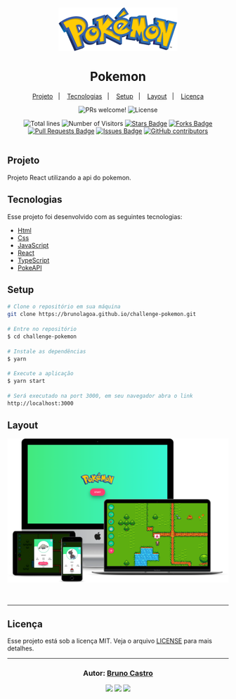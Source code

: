<h1 align="center">
    <img alt="Pokemon" title="Pokemon" src="./src/assets/images/pokemonLogo.png" />
    <br/><br/>
    Pokemon
</h1>

<p align="center">
  <a href="#sobre">Projeto</a>&nbsp;&nbsp;&nbsp;|&nbsp;&nbsp;&nbsp;
  <a href="#tecnologias">Tecnologias</a>&nbsp;&nbsp;&nbsp;|&nbsp;&nbsp;&nbsp;
  <a href="#setup">Setup</a>&nbsp;&nbsp;&nbsp;|&nbsp;&nbsp;&nbsp;
  <a href="#layout">Layout</a>&nbsp;&nbsp;&nbsp;|&nbsp;&nbsp;&nbsp;
  <a href="#licença">Licença</a>
</p>

<p align="center">
  <img src="https://img.shields.io/static/v1?label=PRs&message=welcome&color=15C3D6&labelColor=000000" alt="PRs welcome!" />
  <img alt="License" src="https://img.shields.io/static/v1?label=license&message=MIT&color=15C3D6&labelColor=000000">
</p>

<div align="center">
  <img src="https://sloc.xyz/github/brunolagoa/challenge-pokemon" alt="Total lines">
  <img src="https://visitor-badge.laobi.icu/badge?page_id=aritra-tech/brunolagoa.challenge-pokemon" alt="Number of Visitors">
  <a href="https://github.com/brunolagoa/challenge-pokemon/stargazers"><img src="https://img.shields.io/github/stars/brunolagoa/challenge-pokemon" alt="Stars Badge" /></a>
  <a href="https://github.com/brunolagoa/challenge-pokemon/network/members"><img src="https://img.shields.io/github/forks/brunolagoa/challenge-pokemon" alt="Forks Badge" /></a>
  <a href="https://github.com/brunolagoa/challenge-pokemon/pulls"><img src="https://img.shields.io/github/issues-pr/brunolagoa/challenge-pokemon" alt="Pull Requests Badge" /></a>
  <a href="https://github.com/brunolagoa/challenge-pokemon/issues"><img src="https://img.shields.io/github/issues/brunolagoa/challenge-pokemon" alt="Issues Badge" /></a>
  <a href="https://github.com/brunolagoa/challenge-pokemon/graphs/contributors"><img alt="GitHub contributors" src="https://img.shields.io/github/contributors/brunolagoa/challenge-pokemon?color=2b9348"></a>
</div>

<br>

## Projeto

Projeto React utilizando a api do pokemon.

## Tecnologias

Esse projeto foi desenvolvido com as seguintes tecnologias:

- [Html](https://www.w3schools.com/html)
- [Css](https://www.w3schools.com/css/default.asp)
- [JavaScript](https://developer.mozilla.org/pt-BR/docs/Web/JavaScript)
- [React](https://reactjs.org)
- [TypeScript](https://www.typescriptlang.org)
- [PokeAPI](https://pokeapi.co/)

## Setup

```bash
# Clone o repositório em sua máquina
git clone https://brunolagoa.github.io/challenge-pokemon.git

# Entre no repositório
$ cd challenge-pokemon

# Instale as dependências
$ yarn

# Execute a aplicação
$ yarn start

# Será executado na port 3000, em seu navegador abra o link
http://localhost:3000
```

## Layout

<div align="center">
    <img alt="Desktop" title="#Desktop" src="./src/assets/images/mock.png" width="680px" />
</div>
<br/><br/>

<!-- <p>Site publicado em:</p>
<a alt="Bruno Castro" target="_blank" rel="noopener noreferrer" href="https://brunolagoa.github.io/challenge-pokemon">Clique aqui para visualizar</a> -->

---


## Licença

Esse projeto está sob a licença MIT. Veja o arquivo [LICENSE](LICENSE.md) para mais detalhes.

---

<h3 align="center">
Autor: <a alt="Bruno Castro" target="_blank" rel="noopener noreferrer" href="https://brunocastro.dev">Bruno Castro</a>
</h3>

<p align="center">

  <a alt="Bruno Castro Linkedin" rel="noopener noreferrer" href="https://www.linkedin.com/in/brunovcastro">
    <img src="https://img.shields.io/badge/LinkedIn-Bruno%20Castro-blue?logo=linkedin"/></a>
  <a alt="Bruno Castro GitHub" rel="noopener noreferrer" href="https://github.com/brunolagoa">
  <img src="https://img.shields.io/badge/GitHub-Bruno%20Castro-lightgrey?logo=github"/></a>
  <a alt="Bruno Castro Site" rel="noopener noreferrer" href="https://brunocastro.dev">
  <img src="https://img.shields.io/badge/WebSite-Bruno%20Castro-lightgrey?logo=appveyor"/></a>

</p>
